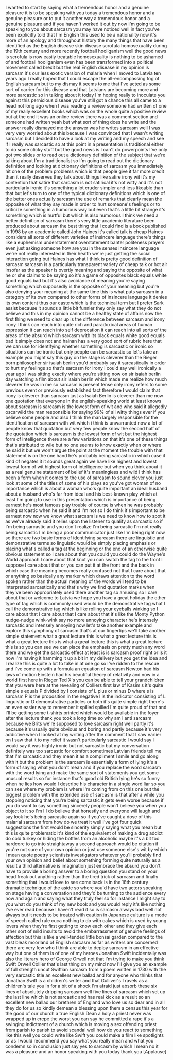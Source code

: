 
I wanted to start by saying what a
tremendous honor and a genuine pleasure
it is to be speaking with you today a
tremendous honor and a genuine pleasure
or to put it another way a tremendous
honor and a genuine pleasure and if you
haven&#39;t worked it out by now I&#39;m going
to be speaking to you about sarcasm you
may have noticed well in fact you&#39;ve
been explicitly told that I&#39;m English
this used to be a nationality now it&#39;s
more of an apology and throughout
history the many things that have been
identified as the English disease skin
disease scrofula homosexuality during
the 19th century and more recently
football hooliganism well the good news
is scrofula is now easily treatable
homosexuality is nothing to be ashamed
of and football hooliganism even has
been transformed into a political
movement called brexit but the real
English disease in my opinion is sarcasm
it&#39;s our less exotic version of malaria
when I moved to Latvia ten years ago I
really hoped that I could escape the
all-encompassing fog of English sarcasm
but to my dismay it seems to me that
I&#39;ve acted as some sort of carrier for
this disease and that Latvians are
becoming more and more sarcastic so in
talking about it today I&#39;m hoping really
to inoculate you against this pernicious
disease you&#39;ve still got a chance this
all came to a head not long ago when I
was reading a review someone had written
of one of my really excellent books
which was on the whole quite a positive
review but at the end it was an online
review there was a comment section and
someone had written yeah but what sort
of thing does he write and the answer
really dismayed me the answer was he
writes sarcasm
well I was very very worried about this
because I was convinced that I wasn&#39;t
writing sarcasm but I decided to have a
look at my writing and my speech and see
if I really was sarcastic so at this
point in a presentation is traditional
either to do some clicky stuff but the
good news is I can&#39;t do powerpoints I&#39;ve
only got two slides or to read out a
dictionary definition of the subject
that we&#39;re talking about I&#39;m a
traditionalist so I&#39;m going to read out
the dictionary definition and looking at
dictionary definitions of sarcasm you
immediately hit one of the problem
problems which is that people give it
far more credit than it really deserves
they talk about things like satire irony
wit it&#39;s my contention that satire that
sarcasm is not satirical it&#39;s not witty
and it&#39;s not particularly ironic it&#39;s
something a lot cruder simpler and less
likeable than that but let&#39;s turn to one
of the typical dictionary definitions
which is one of the better ones actually
sarcasm the use of remarks that clearly
mean the opposite of what they say made
in order to hurt someone&#39;s feelings or
to criticize something in a humorous way
but even that&#39;s a little bit strange
it&#39;s something which is hurtful but
which is also humorous I think we need a
better definition of sarcasm there&#39;s
very little academic literature been
produced about sarcasm the best thing
that I could find is a book published in
1998 by an academic called John Haines
it&#39;s called talk is cheap Haines
considers all sorts of different
varieties of insincere language there&#39;s
things like a euphemism understatement
overstatement banter politeness prayers
even just asking someone how are you in
the senses insincere language we&#39;re not
really interested in their health we&#39;re
just getting the social interaction
going but Haines has what I think is
pretty good definition of sarcasm
sarcasm is a particularly transparent
variety of cheap talk or hot air insofar
as the speaker is overtly meaning and
saying the opposite of what he or she
claims to be saying so it&#39;s a game of
opposites black equals white good equals
bad but it&#39;s also avoidance of meaning
you&#39;re saying something which supposedly
is the opposite of your meaning but
you&#39;re also denying your meaning at the
same time this is what puts sarcasm in a
category of its own compared to other
forms of insincere language it denies
its own content thus our caste which is
the technical term but I prefer Sark
assist because it sounds a little bit
funnier they only say what they do not
believe and this in my opinion cannot be
a healthy state of affairs now the first
thing we need to clear up is the
difference between sarcasm and irony
irony I think can reach into quite rich
and paradoxical areas of human
expression it can reach into self
deprecation it can reach into all sorts
of the areas of the absurd which sarcasm
with its black equals white good equals
bad it simply does not and hainan has a
very good sort of rubric here that we
can use for identifying whether
something is sarcastic or ironic
so situations can be ironic but only
people can be sarcastic
so let&#39;s take an example you might say
this guy on the stage is cleverer than
the Rieger born philosopher sir isaiah
berlin you&#39;d probably say it
sarcastically in order to hurt my
feelings so that&#39;s sarcasm for irony I
could say well ironically a year ago I
was sitting exactly where you&#39;re sitting
now on sir isaiah berlin day watching a
film about sir isaiah berlin which made
me realize how much cleverer he was in
me so sarcasm is present tense only
irony refers to some previous event or
previously established fact therefore I
would claim that irony is cleverer than
sarcasm just as Isaiah Berlin is
cleverer than me now one quotation that
everyone in the english-speaking world
at least knows about sarcasm is sarcasm
is the lowest form of wit and who said
it
allegedly oscarwild the man responsible
for saying 99% of all witty things ever
if you believe some people and also I
think the man largely responsible for
the identification of sarcasm with wit
which i think is unwarranted now a lot
of people know that quotation but very
few people know the second half of the
quotation which is sarcasm is the lowest
form of wit but the highest form of
intelligence there are a few variations
on that it&#39;s one of these things that&#39;s
attributed to wile but no one seems to
know exactly when or where he said it
but we won&#39;t argue the point at the
moment the trouble with that statement
is on the one hand he&#39;s probably being
sarcastic in which case it kind of
negates it
it sounds great again we have like
highest and lowest lowest form of wit
highest form of intelligence but when
you think about it as a real genuine
statement of belief it&#39;s meaningless and
wild I think has been a form when it
comes to the use of sarcasm to sound
clever you just look at some of the
titles of some of his plays so you&#39;ve
got woman of no importance which is
about a woman who&#39;s quite important an
ideal husband about a husband who&#39;s far
from ideal and his best-known play which
at least I&#39;m going to use in this
presentation which is importance of
being earnest he&#39;s most famous play
trouble of course is when he was
probably being sarcastic when he said it
and I&#39;m not so I do think it&#39;s important
to be earnest now now we know what
sarcasm is we need to know how to spot
it as we&#39;ve already said it relies upon
the listener to qualify as sarcastic so
if I&#39;m being sarcastic and you don&#39;t
realize I&#39;m being sarcastic I&#39;m not
really being sarcastic I&#39;m being a poor
communicator just like I&#39;m being right
now so there are two basic forms of
identifying sarcasm there are linguistic
and demonstrative terms so linguistic
would be simply placing emphasis or
placing what&#39;s called a tag at the
beginning or the end of an otherwise
quite obvious statement so I care about
that you could you could do the Wayne&#39;s
World approach I care about that knot
you can switch the tag to the front I
suppose
I care about that or you can put it at
the front and the back in which case the
meaning becomes really confused
not that I care about that or anything
so basically any marker which draws
attention to the word spoken rather than
the actual meaning of the words will
tend to be interpreted sarcastically and
that&#39;s why we find quotation marks when
they&#39;ve been appropriately used there
another tag so amusing
so I care about that or welcome to
Latvia we hope you have a great holiday
the other type of tag which is commonly
used would be the demonstrative tag what
I call the demonstrative tag which is
like rolling your eyeballs winking so I
care about that I care about that I care
about that it&#39;s like the Monty Python
nudge-nudge wink-wink say no more
annoying character he&#39;s intensely
sarcastic and intensely annoying now
let&#39;s take another example and explore
this symphony of sarcasm that&#39;s at our
fingertips we&#39;ll take another simple
statement what a great lecture this is
what a great lecture this is what a
great lecture this is what a great
lecture this is what a great lecture
this is so you can see we can place the
emphasis on pretty much any word there
and we get the sarcastic effect at least
is is sarcasm proof right or is it now
I&#39;m having it hamming it up a bit in my
delivery but you get the idea and I
realize this is quite a lot to take in
at one go so I&#39;ve ridden to the rescue
and I&#39;ve come up with a formula an
equation of sarcasm Newton had his laws
of motion
Einstein had his beautiful theory of
relativity and now in a world first here
in Rieger Ted X&#39;s you can be able to
tell your grandchildren that you were
here at the revealing of Colliers first
law of
Kasim s it&#39;s quite simple s equals P
divided by I consists of L plus or minus
D where s is sarcasm P is the
proposition in the negative I is the
indicator consisting of L linguistic or
D demonstrative particles or both it&#39;s
quite simple right there&#39;s an even
easier way to remember it spilled
spilled I&#39;m quite proud of that and I&#39;ll
be getting some t-shirts printed which
would be available in the foyer
after the lecture thank you took a long
time so why am i anti sarcasm because we
Brits we&#39;re supposed to love sarcasm
right well partly it&#39;s because it&#39;s
usually quite obvious and boring and
partly because it&#39;s very addictive when
I looked at my writing after the comment
that I saw earlier on I saw that it to
my relief it wasn&#39;t particularly
sarcastic I would say I would say it was
highly ironic but not sarcastic but my
conversation definitely was too
sarcastic for comfort sometimes Latvian
friends tell me that I&#39;m sarcastic and
they mean it as a compliment I smile and
go along with it but the problem is the
sarcasm is essentially a form of lying
it&#39;s a form of saying what you don&#39;t
mean and if you replace the word sarcasm
with the word lying and make the same
sort of statements you get some unusual
results so for instance that&#39;s good old
British lying he&#39;s so funny when he lies
how would I describe his character in a
single word liar so you can see where my
problem is where I&#39;m coming from on this
one but the biggest problem with the
extended use of sarcasm is that after a
while you stopping noticing that you&#39;re
being sarcastic it gets even worse
because if you do want to say something
sincerely people won&#39;t believe you when
you object to it so I&#39;m I I do believe
that honestly and everyone will laugh
and say look he&#39;s being sarcastic again
so if you&#39;ve caught a dose of this
malarial sarcasm from
how do we treat it well I&#39;ve got four
quick suggestions the first would be
sincerity simply saying what you mean
but this is quite problematic it&#39;s kind
of the equivalent of making a drug
addict do cold turkey or hiding the
bottles from an alcoholic maybe it&#39;s a
bit too hardcore to go into straightaway
a second approach would be citation if
you&#39;re not sure of your own opinion or
just use someone else&#39;s wit by which I
mean quote poetry scientists
investigators whatever you&#39;ll probably
find your own opinion and belief about
something forming quite naturally as a
result a third alternative is
imagination just embrace the absurd you
don&#39;t have to provide a boring answer to
a boring question you stand on your head
freak out anything rather than the tired
trick of sarcasm and finally something
that I would love to see come back is in
the 18th century dramatic technique of
the aside so where you&#39;d have two actors
speaking on stage having a conversation
and they&#39;d be turning to the audience
every now and again and saying what they
truly feel so for instance I might say
to you what do you think of my new book
and you would reply it&#39;s like nothing
I&#39;ve ever read because I haven&#39;t read it
so is sarcasm always bad well not always
but it needs to be treated with caution
in Japanese culture is a mode of speech
called rule cuca nothing to do with
cakes which is used by young lovers when
they&#39;re first getting to know each other
and they give each other sort of mild
insults to avoid the embarrassment of
genuine feelings of affection but this
is like a well-tended little bonsai
garden compared to the vast bleak
moorland of English sarcasm as far as
writers are concerned there are very few
who I think are able to deploy sarcasm
in an effective way but one of them is
of one of my heroes Jonathan Swift
incidentally was also the literary hero
of George Orwell not that I&#39;m trying to
make you think Swift Orwell Collier
that&#39;s
last thing on my mind now I&#39;ll give you
an example of full strength
uncut Swiftian sarcasm from a poem
written in 1730 with the very sarcastic
title an excellent new ballad and for
anyone who thinks that Jonathan Swift is
a children&#39;s writer and that Gulliver&#39;s
Travels as a children&#39;s tale you in for
a bit of a shock I&#39;m afraid just absorb
these six lines of absolutely dripping
sarcasm well five lines of sarcasm which
set up the last line which is not
sarcastic and has real kick as a result
so an excellent new ballad our brethren
of England who love us so dear and in
all they do for us so kindly demean a
blessing upon them a census this year
for the good of our church a true
English Dean a holy a priest never was
wrapped up in crepe the worst you can
say he committed a rape it&#39;s a swinging
indictment of a church which is moving a
sex offending priest from parish to
parish to avoid scandal well how do you
react to something like this well you
could write like Swift you could make a
film like spotlights or as I would
recommend you say what you really mean
and what you condemn so in conclusion
just say yes to sarcasm by which I mean
no it was a pleasure and an honor
speaking with you today thank you
[Applause]
